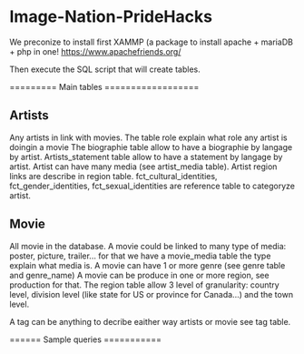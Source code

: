# Image-Nation-PrideHacks

We preconize to install first  XAMMP (a package to install apache + mariaDB + php in one!
https://www.apachefriends.org/

Then execute the SQL script that will create tables.


=========  Main tables  ==================

Artists
-------
Any artists in link with movies. The table role explain what role any artist is doingin a movie
The biographie table allow to have a biographie by langage by artist.
Artists_statement table allow to have a statement by langage by artist.
Artist can have many media (see artist_media table).
Artist region links are describe in region table.
fct_cultural_identities, fct_gender_identities, fct_sexual_identities are reference table to categoryze artist.

Movie
-------
All movie in the database.
A movie could be linked to many type of media: poster, picture, trailer... for that we have a movie_media table the type explain what media is.
A movie can have 1 or more genre (see genre table and genre_name)
A movie can be produce in one or more region, see production for that.
The region table allow 3 level of granularity: country level, division level (like state for US or province for Canada...) and the town level.

A tag can be anything to decribe eaither way artists or movie see tag table.

======  Sample queries ===========
 

